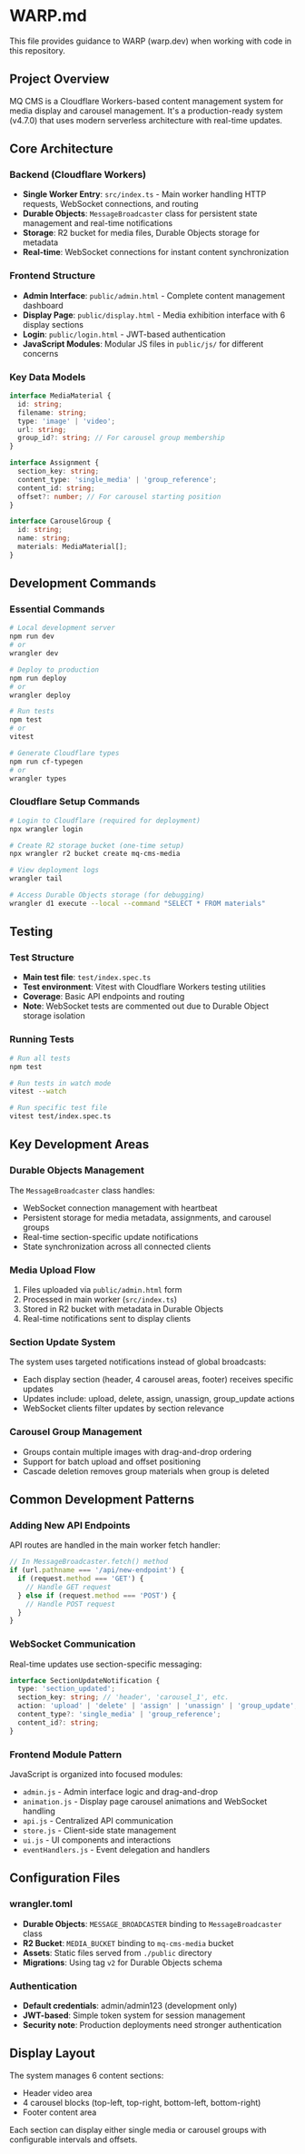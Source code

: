 # WARP.md

This file provides guidance to WARP (warp.dev) when working with code in this repository.

## Project Overview

MQ CMS is a Cloudflare Workers-based content management system for media display and carousel management. It's a production-ready system (v4.7.0) that uses modern serverless architecture with real-time updates.

## Core Architecture

### Backend (Cloudflare Workers)
- **Single Worker Entry**: `src/index.ts` - Main worker handling HTTP requests, WebSocket connections, and routing
- **Durable Objects**: `MessageBroadcaster` class for persistent state management and real-time notifications
- **Storage**: R2 bucket for media files, Durable Objects storage for metadata
- **Real-time**: WebSocket connections for instant content synchronization

### Frontend Structure
- **Admin Interface**: `public/admin.html` - Complete content management dashboard
- **Display Page**: `public/display.html` - Media exhibition interface with 6 display sections
- **Login**: `public/login.html` - JWT-based authentication
- **JavaScript Modules**: Modular JS files in `public/js/` for different concerns

### Key Data Models
```typescript path=null start=null
interface MediaMaterial {
  id: string;
  filename: string;
  type: 'image' | 'video';
  url: string;
  group_id?: string; // For carousel group membership
}

interface Assignment {
  section_key: string;
  content_type: 'single_media' | 'group_reference';
  content_id: string;
  offset?: number; // For carousel starting position
}

interface CarouselGroup {
  id: string;
  name: string;
  materials: MediaMaterial[];
}
```

## Development Commands

### Essential Commands
```bash
# Local development server
npm run dev
# or
wrangler dev

# Deploy to production
npm run deploy
# or 
wrangler deploy

# Run tests
npm test
# or
vitest

# Generate Cloudflare types
npm run cf-typegen
# or
wrangler types
```

### Cloudflare Setup Commands
```bash
# Login to Cloudflare (required for deployment)
npx wrangler login

# Create R2 storage bucket (one-time setup)
npx wrangler r2 bucket create mq-cms-media

# View deployment logs
wrangler tail

# Access Durable Objects storage (for debugging)
wrangler d1 execute --local --command "SELECT * FROM materials"
```

## Testing

### Test Structure
- **Main test file**: `test/index.spec.ts`
- **Test environment**: Vitest with Cloudflare Workers testing utilities
- **Coverage**: Basic API endpoints and routing
- **Note**: WebSocket tests are commented out due to Durable Object storage isolation

### Running Tests
```bash
# Run all tests
npm test

# Run tests in watch mode
vitest --watch

# Run specific test file
vitest test/index.spec.ts
```

## Key Development Areas

### Durable Objects Management
The `MessageBroadcaster` class handles:
- WebSocket connection management with heartbeat
- Persistent storage for media metadata, assignments, and carousel groups
- Real-time section-specific update notifications
- State synchronization across all connected clients

### Media Upload Flow
1. Files uploaded via `public/admin.html` form
2. Processed in main worker (`src/index.ts`)
3. Stored in R2 bucket with metadata in Durable Objects
4. Real-time notifications sent to display clients

### Section Update System
The system uses targeted notifications instead of global broadcasts:
- Each display section (header, 4 carousel areas, footer) receives specific updates
- Updates include: upload, delete, assign, unassign, group_update actions
- WebSocket clients filter updates by section relevance

### Carousel Group Management
- Groups contain multiple images with drag-and-drop ordering
- Support for batch upload and offset positioning
- Cascade deletion removes group materials when group is deleted

## Common Development Patterns

### Adding New API Endpoints
API routes are handled in the main worker fetch handler:
```typescript path=null start=null
// In MessageBroadcaster.fetch() method
if (url.pathname === '/api/new-endpoint') {
  if (request.method === 'GET') {
    // Handle GET request
  } else if (request.method === 'POST') {
    // Handle POST request
  }
}
```

### WebSocket Communication
Real-time updates use section-specific messaging:
```typescript path=null start=null
interface SectionUpdateNotification {
  type: 'section_updated';
  section_key: string; // 'header', 'carousel_1', etc.
  action: 'upload' | 'delete' | 'assign' | 'unassign' | 'group_update';
  content_type?: 'single_media' | 'group_reference';
  content_id?: string;
}
```

### Frontend Module Pattern
JavaScript is organized into focused modules:
- `admin.js` - Admin interface logic and drag-and-drop
- `animation.js` - Display page carousel animations and WebSocket handling
- `api.js` - Centralized API communication
- `store.js` - Client-side state management
- `ui.js` - UI components and interactions
- `eventHandlers.js` - Event delegation and handlers

## Configuration Files

### wrangler.toml
- **Durable Objects**: `MESSAGE_BROADCASTER` binding to `MessageBroadcaster` class
- **R2 Bucket**: `MEDIA_BUCKET` binding to `mq-cms-media` bucket
- **Assets**: Static files served from `./public` directory
- **Migrations**: Using tag `v2` for Durable Objects schema

### Authentication
- **Default credentials**: admin/admin123 (development only)
- **JWT-based**: Simple token system for session management
- **Security note**: Production deployments need stronger authentication

## Display Layout
The system manages 6 content sections:
- Header video area
- 4 carousel blocks (top-left, top-right, bottom-left, bottom-right)
- Footer content area

Each section can display either single media or carousel groups with configurable intervals and offsets.

